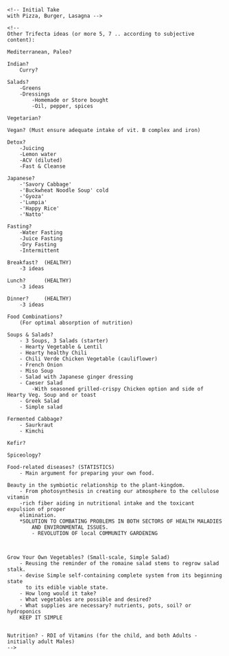 <!-- 
    The Odin Recipe -->

    <!-- Initial Take
    with Pizza, Burger, Lasagna -->

    <!--
    Other Trifecta ideas (or more 5, 7 .. according to subjective content):

    Mediterranean, Paleo?

    Indian?
        Curry?

    Salads?
        -Greens
        -Dressings
            -Homemade or Store bought
            -Oil, pepper, spices

    Vegetarian?
        
    Vegan? (Must ensure adequate intake of vit. B complex and iron)

    Detox?
        -Juicing
        -Lemon water
        -ACV (diluted)
        -Fast & Cleanse
    
    Japanese?
        -'Savory Cabbage'
        -'Buckwheat Noodle Soup' cold
        -'Gyoza'
        -'Lumpia'
        -'Happy Rice'
        -'Natto'

    Fasting?
        -Water Fasting
        -Juice Fasting
        -Dry Fasting
        -Intermittent

    Breakfast?  (HEALTHY)
        -3 ideas

    Lunch?      (HEALTHY)
        -3 ideas

    Dinner?     (HEALTHY)
        -3 ideas

    Food Combinations?
        (For optimal absorption of nutrition)

    Soups & Salads?
        - 3 Soups, 3 Salads (starter)
        - Hearty Vegetable & Lentil
        - Hearty healthy Chili
        - Chili Verde Chicken Vegetable (cauliflower)
        - French Onion
        - Miso Soup
        - Salad with Japanese ginger dressing
        - Caeser Salad
            -With seasoned grilled-crispy Chicken option and side of Hearty Veg. Soup and or toast
        - Greek Salad
        - Simple salad  

    Fermented Cabbage?
        - Saurkraut
        - Kimchi

    Kefir?

    Spiceology?
    
    Food-related diseases? (STATISTICS)
        - Main argument for preparing your own food.

    Beauty in the symbiotic relationship to the plant-kingdom.
        - From photosynthesis in creating our atmosphere to the cellulose vitamin 
        -rich fiber aiding in nutritional intake and the toxicant expulsion of proper 
        elimination. 
        *SOLUTION TO COMBATING PROBLEMS IN BOTH SECTORS OF HEALTH MALADIES 
            AND ENVIRONMENTAL ISSUES.
            - REVOLUTION OF local COMMUNITY GARDENING

        

    Grow Your Own Vegetables? (Small-scale, Simple Salad)
        - Reusing the reminder of the romaine salad stems to regrow salad stalk.
        - devise Simple self-containing complete system from its beginning state
          to its edible viable state.
        - How long would it take?
        - What vegetables are possible and desired?
        - What supplies are necessary? nutrients, pots, soil? or hydroponics
        KEEP IT SIMPLE


    Nutrition? - RDI of Vitamins (for the child, and both Adults - initially adult Males)
    -->